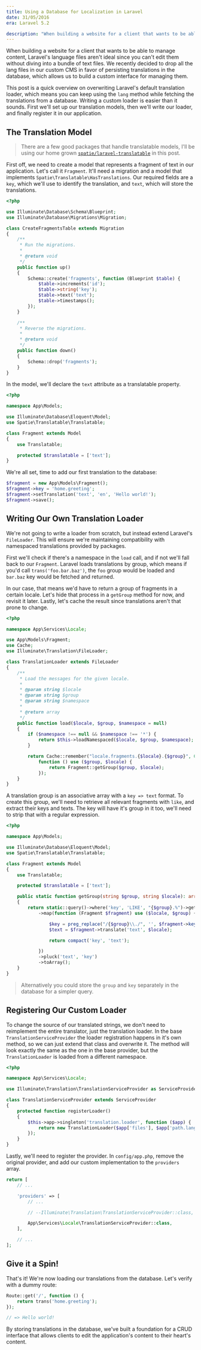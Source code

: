 ```yaml
---
title: Using a Database for Localization in Laravel
date: 31/05/2016
era: Laravel 5.2

description: "When building a website for a client that wants to be able to manage content, Laravel's language files aren't ideal since you can't edit them without diving into a bundle of text files. We recently decided to drop all the lang files in our custom CMS in favor of persisting translations in the database, which allows us to build a custom interface for managing them. This post is a quick overview on overwriting Laravel's default translation loader, which means you can keep using the `lang` method while fetching the translations from a database. Writing a custom loader is easier than it sounds. First we'll set up our translation models, then we'll write our loader, and finally register it in our application."
---
```


When building a website for a client that wants to be able to manage content, Laravel's language files aren't ideal since you can't edit them without diving into a bundle of text files. We recently decided to drop all the lang files in our custom CMS in favor of persisting translations in the database, which allows us to build a custom interface for managing them.

This post is a quick overview on overwriting Laravel's default translation loader, which means you can keep using the `lang` method while fetching the translations from a database. Writing a custom loader is easier than it sounds. First we'll set up our translation models, then we'll write our loader, and finally register it in our application.

## The Translation Model

> There are a few good packages that handle translatable models, I'll be using our home grown [`spatie/laravel-translatable`](https://github.com/spatie/laravel-translatable) in this post.

First off, we need to create a model that represents a fragment of text in our application. Let's call it `Fragment`. It'll need a migration and a model that implements `Spatie\Translatable\HasTranslations`. Our required fields are a `key`, which we'll use to identify the translation, and `text`, which will store the translations.

```php
<?php

use Illuminate\Database\Schema\Blueprint;
use Illuminate\Database\Migrations\Migration;

class CreateFragmentsTable extends Migration
{
    /**
     * Run the migrations.
     *
     * @return void
     */
    public function up()
    {
        Schema::create('fragments', function (Blueprint $table) {
            $table->increments('id');
            $table->string('key');
            $table->text('text');
            $table->timestamps();
        });
    }

    /**
     * Reverse the migrations.
     *
     * @return void
     */
    public function down()
    {
        Schema::drop('fragments');
    }
}
```

In the model, we'll declare the `text` attribute as a translatable property.

```php
<?php

namespace App\Models;

use Illuminate\Database\Eloquent\Model;
use Spatie\Translatable\Translatable;

class Fragment extends Model
{
    use Translatable;

    protected $translatable = ['text'];
}
```

We're all set, time to add our first translation to the database:

```php
$fragment = new App\Models\Fragment();
$fragment->key = 'home.greeting';
$fragment->setTranslation('text', 'en', 'Hello world!');
$fragment->save();
```

## Writing Our Own Translation Loader

We're not going to write a loader from scratch, but instead extend Laravel's `FileLoader`. This will ensure we're maintaining compatibility with namespaced translations provided by packages.

First we'll check if there's a namespace in the `load` call, and if not we'll fall back to our `Fragment`. Laravel loads translations by group, which means if you'd call `trans('foo.bar.baz')`, the `foo` group would be loaded and `bar.baz` key would be fetched and returned.

In our case, that means we'd have to return a group of fragments in a certain locale. Let's hide that process in a `getGroup` method for now, and revisit it later. Lastly, let's cache the result since translations aren't that prone to change.

```php
<?php

namespace App\Services\Locale;

use App\Models\Fragment;
use Cache;
use Illuminate\Translation\FileLoader;

class TranslationLoader extends FileLoader
{
    /**
     * Load the messages for the given locale.
     *
     * @param string $locale
     * @param string $group
     * @param string $namespace
     *
     * @return array
     */
    public function load($locale, $group, $namespace = null)
    {
        if ($namespace !== null && $namespace !== '*') {
            return $this->loadNamespaced($locale, $group, $namespace);
        }

        return Cache::remember("locale.fragments.{$locale}.{$group}", 60,
            function () use ($group, $locale) {
                return Fragment::getGroup($group, $locale);
            });
    }
}
```

A translation group is an associative array with a `key => text` format. To create this group, we'll need to retrieve all relevant fragments with `like`, and extract their keys and texts. The key will have it's group in it too, we'll need to strip that with a regular expression.

```php
<?php

namespace App\Models;

use Illuminate\Database\Eloquent\Model;
use Spatie\Translatable\Translatable;

class Fragment extends Model
{
    use Translatable;

    protected $translatable = ['text'];

    public static function getGroup(string $group, string $locale): array
    {
        return static::query()->where('key', 'LIKE', "{$group}.%")->get()
            ->map(function (Fragment $fragment) use ($locale, $group) {

                $key = preg_replace("/{$group}\\./", '', $fragment->key, 1);
                $text = $fragment->translate('text', $locale);

                return compact('key', 'text');

            })
            ->pluck('text', 'key')
            ->toArray();
    }
}
```

> Alternatively you could store the `group` and `key` separately in the database for a simpler query.

## Registering Our Custom Loader

To change the source of our translated strings, we don't need to reimplement the entire translator, just the translation loader. In the base `TranslationServiceProvider` the loader registration happens in it's own method, so we can just extend that class and overwrite it. The method will look exactly the same as the one in the base provider, but the `TranslationLoader` is loaded from a different namespace.

```php
<?php

namespace App\Services\Locale;

use Illuminate\Translation\TranslationServiceProvider as ServiceProvider;

class TranslationServiceProvider extends ServiceProvider
{
    protected function registerLoader()
    {
        $this->app->singleton('translation.loader', function ($app) {
            return new TranslationLoader($app['files'], $app['path.lang']);
        });
    }
}
```

Lastly, we'll need to register the provider. In `config/app.php`, remove the original provider, and add our custom implementation to the `providers` array.

```php
return [
    // ...

    'providers' => [
        // ...

        // --Illuminate\Translation\TranslationServiceProvider::class,

        App\Services\Locale\TranslationServiceProvider::class,
    ],

    // ...
];
```

## Give it a Spin!

That's it! We're now loading our translations from the database. Let's verify with a dummy route:

```php
Route::get('/', function () {
    return trans('home.greeting');
});

// => Hello world!
```

By storing translations in the database, we've built a foundation for a CRUD interface that allows clients to edit the application's content to their heart's content.
